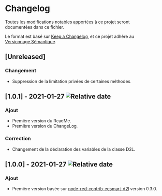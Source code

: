 # Changelog

Toutes les modifications notables apportées à ce projet seront documentées dans ce fichier.

Le format est basé sur [Keep a Changelog](https://keepachangelog.com/en/1.0.0/),
et ce projet adhère au [Versionnage Sémantique](https://semver.org/spec/v2.0.0.html).

## [Unreleased]
### Changement
- Suppression de la limitation privées de certaines méthodes.

## [1.0.1] - 2021-01-27 ![Relative date](https://img.shields.io/date/1611755970?label=)
### Ajout
- Première version du ReadMe.
- Première version du ChangeLog.
### Correction
- Changement de la déclaration des variables de la classe D2L.

## [1.0.0] - 2021-01-27 ![Relative date](https://img.shields.io/date/1611749865?label=)
### Ajout
- Première version basée sur [node-red-contrib-eesmart-d2l](https://github.com/Zehir/node-red-contrib-eesmart-d2l) version 0.3.0.
